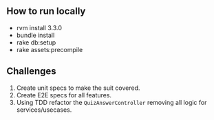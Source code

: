 ## How to run locally

- rvm install 3.3.0
- bundle install
- rake db:setup
- rake assets:precompile

## Challenges

1. Create unit specs to make the suit covered.
2. Create E2E specs for all features.
3. Using TDD refactor the `QuizAnswerController` removing all logic for services/usecases.
